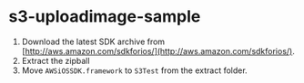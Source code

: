 # s3-uploadimage-sample

1. Download the latest SDK archive from [http://aws.amazon.com/sdkforios/](http://aws.amazon.com/sdkforios/).
2. Extract the zipball
3. Move `AWSiOSSDK.framework` to `S3Test` from the extract folder.

